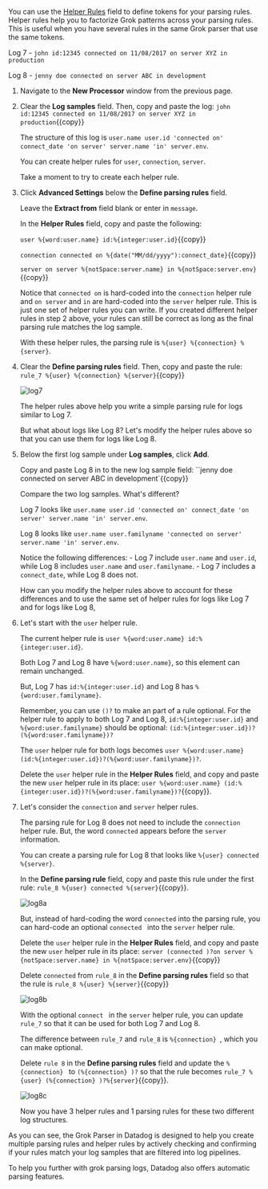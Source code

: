 You can use the <a href="https://docs.datadoghq.com/logs/processing/parsing/?tab=filter#using-helper-rules-to-factorize-multiple-parsing-rules" target="_blank">Helper Rules</a> field to define tokens for your parsing rules. Helper rules help you to factorize Grok patterns across your parsing rules. This is useful when you have several rules in the same Grok parser that use the same tokens.

Log 7 - `john id:12345 connected on 11/08/2017 on server XYZ in production`

Log 8 - `jenny doe connected on server ABC in development`

1. Navigate to the **New Processor** window from the previous page.

2. Clear the **Log samples** field. Then, copy and paste the log: `john id:12345 connected on 11/08/2017 on server XYZ in production`{{copy}} 

    The structure of this log is `user.name user.id 'connected on' connect_date 'on server' server.name 'in' server.env`.

    You can create helper rules for `user`, `connection`, `server`.

    Take a moment to try to create each helper rule. 

3. Click **Advanced Settings** below the **Define parsing rules** field.

    Leave the **Extract from** field blank or enter in `message`.

    In the **Helper Rules** field, copy and paste the following: 
  
    `user %{word:user.name} id:%{integer:user.id}`{{copy}}
    
    `connection connected on %{date("MM/dd/yyyy"):connect_date}`{{copy}}

    `server on server %{notSpace:server.name} in %{notSpace:server.env}`{{copy}}

    Notice that `connected on` is hard-coded into the `connection` helper rule and `on server` and `in` are hard-coded into the `server` helper rule. This is just one set of helper rules you can write. If you created different helper rules in step 2 above, your rules can still be correct as long as the final parsing rule matches the log sample.

    With these helper rules, the parsing rule is `%{user} %{connection} %{server}`.

4.  Clear the **Define parsing rules** field. Then, copy and paste the rule: `rule_7 %{user} %{connection} %{server}`{{copy}}

    ![log7](logsparsing/assets/log7.png)

    The helper rules above help you write a simple parsing rule for logs similar to Log 7. 

    But what about logs like Log 8? Let's modify the helper rules above so that you can use them for logs like Log 8.

5. Below the first log sample under **Log samples**, click **Add**. 

    Copy and paste Log 8 in to the new log sample field: ``jenny doe connected on server ABC in development`{{copy}}

    Compare the two log samples. What's different?

    Log 7 looks like `user.name user.id 'connected on' connect_date 'on server' server.name 'in' server.env`.

    Log 8 looks like `user.name user.familyname 'connected on server' server.name 'in' server.env`.

    Notice the following differences:
        - Log 7 include `user.name` and `user.id`, while Log 8 includes `user.name` and `user.familyname`.
        - Log 7 includes a `connect_date`, while Log 8 does not.
    
    How can you modify the helper rules above to account for these differences and to use the same set of helper rules for logs like Log 7 and for logs like Log 8,

6. Let's start with the `user` helper rule. 

    The current helper rule is `user %{word:user.name} id:%{integer:user.id}`.

    Both Log 7 and Log 8 have `%{word:user.name}`, so this element can remain unchanged.

    But, Log 7 has `id:%{integer:user.id}` and Log 8 has `%{word:user.familyname}`.

    Remember, you can use `()?` to make an part of a rule optional. For the helper rule to apply to both Log 7 and Log 8, `id:%{integer:user.id}` and `%{word:user.familyname}` should be optional: `(id:%{integer:user.id})?(%{word:user.familyname})?`

    The `user` helper rule for both logs becomes `user %{word:user.name} (id:%{integer:user.id})?(%{word:user.familyname})?`.

    Delete the `user` helper rule in the **Helper Rules** field, and copy and paste the new `user` helper rule in its place: `user %{word:user.name} (id:%{integer:user.id})?(%{word:user.familyname})?`{{copy}}.

7. Let's consider the `connection` and `server` helper rules.

    The parsing rule for Log 8 does not need to include the `connection` helper rule. But, the word `connected` appears before the `server` information.

    You can create a parsing rule for Log 8 that looks like `%{user} connected %{server}`.

    In the **Define parsing rule** field, copy and paste this rule under the first rule: `rule_8 %{user} connected %{server}`{{copy}}.

    ![log8a](logsparsing/assets/log8a.png)
    
    But, instead of hard-coding the word `connected` into the parsing rule, you can hard-code an optional `connected ` into the `server` helper rule.

    Delete the `user` helper rule in the **Helper Rules** field, and copy and paste the new `user` helper rule in its place: `server (connected )?on server %{notSpace:server.name} in %{notSpace:server.env}`{{copy}}

    Delete `connected` from `rule_8` in the **Define parsing rules** field so that the rule is `rule_8 %{user} %{server}`{{copy}}

    ![log8b](logsparsing/assets/log8b.png)

    With the optional `connect ` in the `server` helper rule, you can update `rule_7` so that it can be used for both Log 7 and Log 8. 

    The difference between `rule_7`  and `rule_8` is `%{connection} `, which you can make optional.

    Delete `rule 8` in the **Define parsing rules** field and update the  `%{connection} ` to  `(%{connection} )?` so that the rule becomes `rule_7 %{user} (%{connection} )?%{server}`{{copy}}.

    ![log8c](logsparsing/assets/log8c.png)

    Now you have 3 helper rules and 1 parsing rules for these two different log structures.

As you can see, the Grok Parser in Datadog is designed to help you create multiple parsing rules and helper rules by actively checking and confirming if your rules match your log samples that are filtered into log pipelines.

To help you further with grok parsing logs, Datadog also offers automatic parsing features.